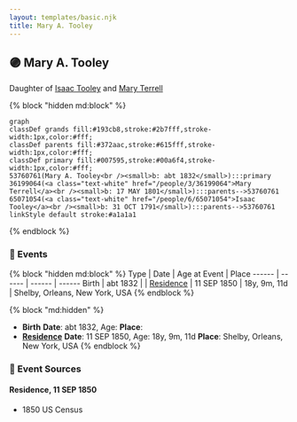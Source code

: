 ```yaml
---
layout: templates/basic.njk
title: Mary A. Tooley
---
```

## 🟣 Mary A. Tooley

Daughter of [Isaac Tooley](/people/6/65071054) and [Mary Terrell](/people/3/36199064)

{% block "hidden md:block" %}
```mermaid
graph
classDef grands fill:#193cb8,stroke:#2b7fff,stroke-width:1px,color:#fff;
classDef parents fill:#372aac,stroke:#615fff,stroke-width:1px,color:#fff;
classDef primary fill:#007595,stroke:#00a6f4,stroke-width:1px,color:#fff;
53760761(Mary A. Tooley<br /><small>b: abt 1832</small>):::primary
36199064(<a class="text-white" href="/people/3/36199064">Mary Terrell</a><br /><small>b: 17 MAY 1801</small>):::parents-->53760761
65071054(<a class="text-white" href="/people/6/65071054">Isaac Tooley</a><br /><small>b: 31 OCT 1791</small>):::parents-->53760761
linkStyle default stroke:#a1a1a1
```
{% endblock %}

### 📆 Events

{% block "hidden md:block" %}
Type | Date | Age at Event | Place
------ | ------ | ------ | ------
Birth | abt 1832 |  |
[Residence](#event-event-0) | 11 SEP 1850 | 18y, 9m, 11d | Shelby, Orleans, New York, USA
{% endblock %}

{% block "md:hidden" %}
- **Birth**
**Date**: abt 1832, Age:
**Place**:
- **[Residence](#event-event-0)**
**Date**: 11 SEP 1850, Age: 18y, 9m, 11d
**Place**: Shelby, Orleans, New York, USA
{% endblock %}

### 📰 Event Sources

#### <a id="event-event-0"></a> Residence, 11 SEP 1850
* 1850 US Census
